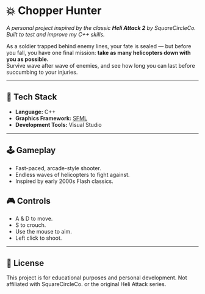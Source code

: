 # 💥 Chopper Hunter  

_A personal project inspired by the classic **Heli Attack 2** by SquareCircleCo. Built to test and improve my C++ skills._  

As a soldier trapped behind enemy lines, your fate is sealed — but before you fall, you have one final mission: **take as many helicopters down with you as possible.**  
Survive wave after wave of enemies, and see how long you can last before succumbing to your injuries.  

---

## 🚀 Tech Stack  

- **Language:** C++  
- **Graphics Framework:** [SFML](https://www.sfml-dev.org/)  
- **Development Tools:** Visual Studio  

---

## 🕹️ Gameplay  

- Fast-paced, arcade-style shooter.  
- Endless waves of helicopters to fight against.  
- Inspired by early 2000s Flash classics.  

## 🎮 Controls  

- A & D to move.
- S to crouch.  
- Use the mouse to aim.
- Left click to shoot.  

---

## 📝 License

This project is for educational purposes and personal development.
Not affiliated with SquareCircleCo. or the original Heli Attack series.
